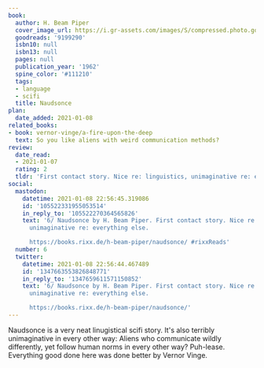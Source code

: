 ```yaml
---
book:
  author: H. Beam Piper
  cover_image_url: https://i.gr-assets.com/images/S/compressed.photo.goodreads.com/books/1328354464l/9199290.jpg
  goodreads: '9199290'
  isbn10: null
  isbn13: null
  pages: null
  publication_year: '1962'
  spine_color: '#111210'
  tags:
  - language
  - scifi
  title: Naudsonce
plan:
  date_added: 2021-01-08
related_books:
- book: vernor-vinge/a-fire-upon-the-deep
  text: So you like aliens with weird communication methods?
review:
  date_read:
  - 2021-01-07
  rating: 2
  tldr: 'First contact story. Nice re: linguistics, unimaginative re: everything else.'
social:
  mastodon:
    datetime: 2021-01-08 22:56:45.319086
    id: '105522331955053514'
    in_reply_to: '105522270364565826'
    text: '6/ Naudsonce by H. Beam Piper. First contact story. Nice re: linguistics,
      unimaginative re: everything else.

      https://books.rixx.de/h-beam-piper/naudsonce/ #rixxReads'
  number: 6
  twitter:
    datetime: 2021-01-08 22:56:44.467489
    id: '1347663553826848771'
    in_reply_to: '1347659611571150852'
    text: '6/ Naudsonce by H. Beam Piper. First contact story. Nice re: linguistics,
      unimaginative re: everything else.

      https://books.rixx.de/h-beam-piper/naudsonce/'
---
```


Naudsonce is a very neat linugistical scifi story. It's also terribly unimaginative in every other way: Aliens who
communicate wildly differently, yet follow human norms in every other way? Puh-lease. Everything good done here was done
better by Vernor Vinge.
